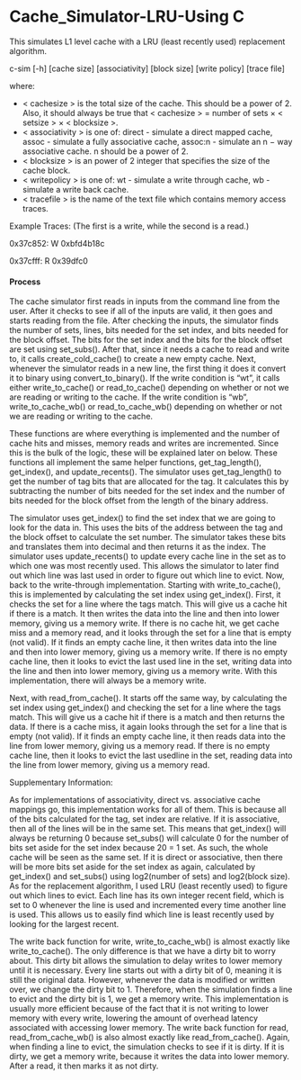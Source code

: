 # Cache_Simulator-LRU-Using C


This simulates L1 level cache with a LRU (least recently used) replacement algorithm.

c-sim [-h] [cache size] [associativity] [block size] [write policy] [trace file]

where:
* < cachesize > is the total size of the cache. This should be a power of 2. Also, it should always be true that
< cachesize > = number of sets × < setsize > × < blocksize >.
* < associativity > is one of: direct - simulate a direct mapped cache, assoc - simulate a fully associative cache, assoc:n - simulate an n − way associative cache. n should be a power of 2.
* < blocksize > is an power of 2 integer that specifies the size of the cache block.
* < writepolicy > is one of: wt - simulate a write through cache, wb - simulate a write back cache.
* < tracefile > is the name of the text file which contains memory access traces. 

Example Traces: (The first is a write, while the second is a read.)

0x37c852: W 0xbfd4b18c 

0x37cfff: R 0x39dfc0

#### Process
  The cache simulator first reads in inputs from the command line from the user. After it checks to see if all of the inputs are valid, it then goes and starts reading from the file. After checking the inputs, the simulator finds the number of sets, lines, bits needed for the set index, and bits needed for the block offset. The bits for the set index and the bits for the block offset are set using set_subs(). After that, since it needs a cache to read and write to, it calls create_cold_cache() to create a new empty cache. Next, whenever the simulator reads in a new line, the first thing it does it convert it to binary using convert_to_binary(). If the write condition is “wt”, it calls either write_to_cache() or read_to_cache() depending on whether or not we are reading or writing to the cache. If the write condition is “wb”, write_to_cache_wb() or read_to_cache_wb() depending on whether or not we are reading or writing to the cache.

  These functions are where everything is implemented and the number of cache hits and misses, memory reads and writes are incremented. Since this is the bulk of the logic, these will be explained later on below. These functions all implement the same helper functions, get_tag_length(), get_index(), and update_recents(). The simulator uses get_tag_length() to get the number of tag bits that are allocated for the tag. It calculates this by subtracting the number of bits needed for the set index and the number of bits needed for the block offset from the length of the binary address. 
  
  The simulator uses get_index() to find the set index that we are going to look for the data in. This uses the bits of the address between the tag and the block offset to calculate the set number. The simulator takes these bits and translates them into decimal and then returns it as the index. The simulator uses update_recents() to update every cache line in the set as to which one was most recently used. This allows the simulator to later find out which line was last used in order to figure out which line to evict.
Now, back to the write-through implementation. Starting with write_to_cache(), this is implemented by calculating the set index using get_index(). First, it checks the set for a line where the tags match. This will give us a cache hit if there is a match. It then writes the data into the line and then into lower memory, giving us a memory write. If there is no cache hit, we get cache miss and a memory read, and it looks through the set for a line that is empty (not valid). If it finds an empty cache line, it then writes data into the line and then into lower memory, giving us a memory write. If there is no empty cache line, then it looks to evict the last used line in the set, writing data into the line and then into lower memory, giving us a memory write. With this implementation, there will always be a memory write.

  Next, with read_from_cache(). It starts off the same way, by calculating the set index using get_index() and checking the set for a line where the tags match. This will give us a cache hit if there is a match and then returns the data. If there is a cache miss, it again looks through the set for a line that is empty (not valid). If it finds an empty cache line, it then reads data into the line from lower memory, giving us a memory read. If there is no empty cache line, then it looks to evict the last usedline in the set, reading data into the line from lower memory, giving us a memory read.

Supplementary Information:

  As for implementations of associativity, direct vs. associative cache mappings
go, this implementation works for all of them. This is because all of the bits calculated for the tag, set index are relative. If it is associative, then all of the lines will be in the same set. This means that get_index() will always be returning 0 because set_subs() will calculate 0 for the number of bits set aside for the set index because 20 = 1 set. As such, the whole cache will be seen as the same set. If it is direct or associative, then there will be more bits set aside for the set index as again, calculated by get_index() and set_subs() using log2(number of sets) and log2(block size).
As for the replacement algorithm, I used LRU (least recently used) to figure out which lines to evict. Each line has its own integer recent field, which is set to 0 whenever the line is used and incremented every time another line is used. This allows us to easily find which line is least recently used by looking for the largest recent.

   The write back function for write, write_to_cache_wb() is almost exactly like write_to_cache(). The only difference is that we have a dirty bit to worry about. This dirty bit allows the simulation to delay writes to lower memory until it is necessary. Every line starts out with a dirty bit of 0, meaning it is still the original data. However, whenever the data is modified or written over, we change the dirty bit to 1. Therefore, when the simulation finds a line to evict and the dirty bit is 1, we get a memory write. This implementation is usually more efficient because of the fact that it is not writing to lower memory with every write, lowering the amount of overhead latency associated with accessing lower memory.
The write back function for read, read_from_cache_wb() is also almost exactly like read_from_cache(). Again, when finding a line to evict, the simulation checks to see if it is dirty. If it is dirty, we get a memory write, because it writes the data into lower memory. After a read, it then marks it as not dirty.

